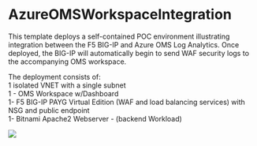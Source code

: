 # AzureOMSWorkspaceIntegration

<p>This template deploys a self-contained POC environment illustrating integration between the F5 BIG-IP and Azure OMS Log Analytics.  Once deployed, the BIG-IP will automatically begin to send WAF security logs to the accompanying OMS workspace.</P>
<P>The deployment consists of: <br> 1 isolated VNET with a single subnet <br> 1 - OMS Workspace w/Dashboard<br> 1- F5 BIG-IP PAYG Virtual Edition (WAF and load balancing services) with NSG and public endpoint<br> 1- Bitnami Apache2 Webserver - (backend Workload)
<br></P><a href="https://portal.azure.com/#create/Microsoft.Template/uri/https%3A%2F%2Fraw.githubusercontent.com%2Fgregcoward%2FAzureOMSWorkspaceIntegration%2Fmaster%2Fazuredeploy.json"><img src="http://azuredeploy.net/deploybutton.png"></a>
